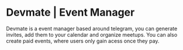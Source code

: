 # Devmate | Event Manager
Devmate is a event manager based around telegram, you can generate invites, add them to your calendar and organize meetups. You can also create paid events, where users only gain acess once they pay.
